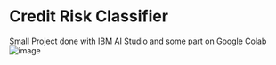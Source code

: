# Credit Risk Classifier
Small Project done with IBM AI Studio and some part on Google Colab
![image](https://github.com/user-attachments/assets/86fc87e8-fb1c-4271-a534-c094c6d15801)

